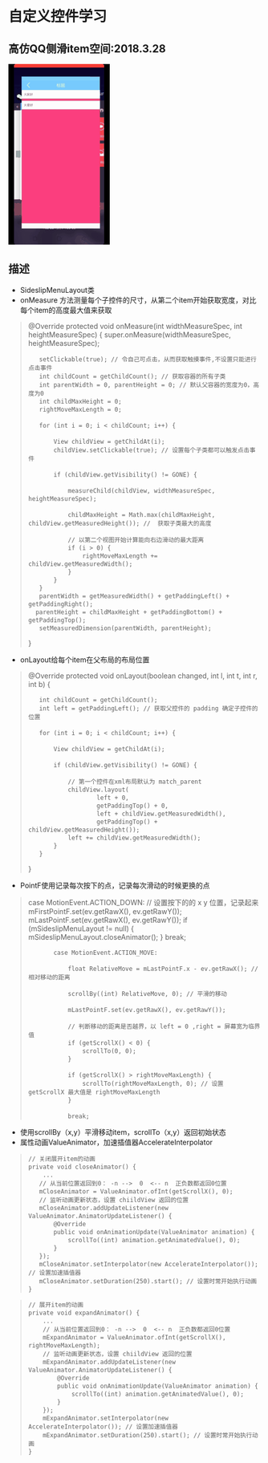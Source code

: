 自定义控件学习
======
## 高仿QQ侧滑item空间:2018.3.28
 ![](art/SideslipMenuLayout.gif)
## 描述

- SideslipMenuLayout类
- onMeasure 方法测量每个子控件的尺寸，从第二个item开始获取宽度，对比每个item的高度最大值来获取
>    @Override
>    protected void onMeasure(int widthMeasureSpec, int heightMeasureSpec) {
>        super.onMeasure(widthMeasureSpec, heightMeasureSpec);
>
>        setClickable(true); // 令自己可点击，从而获取触摸事件,不设置只能进行点击事件
>        int childCount = getChildCount(); // 获取容器的所有子类
>        int parentWidth = 0, parentHeight = 0; // 默认父容器的宽度为0，高度为0
>        int childMaxHeight = 0;
>        rightMoveMaxLength = 0;
>
>        for (int i = 0; i < childCount; i++) {
>
>            View childView = getChildAt(i);
>            childView.setClickable(true); // 设置每个子类都可以触发点击事件
>
>            if (childView.getVisibility() != GONE) {
>
>                measureChild(childView, widthMeasureSpec, heightMeasureSpec);
>
>                childMaxHeight = Math.max(childMaxHeight, childView.getMeasuredHeight()); //  获取子类最大的高度
>
>                // 以第二个视图开始计算能向右边滑动的最大距离
>                if (i > 0) {
>                    rightMoveMaxLength += childView.getMeasuredWidth();
>                }
>            }
>        }
>        parentWidth = getMeasuredWidth() + getPaddingLeft() + getPaddingRight();
>       parentHeight = childMaxHeight + getPaddingBottom() + getPaddingTop();
>        setMeasuredDimension(parentWidth, parentHeight);
>    }
- onLayout给每个item在父布局的布局位置
>    @Override
>    protected void onLayout(boolean changed, int l, int t, int r, int b) {
>
>        int childCount = getChildCount();
>        int left = getPaddingLeft(); // 获取父控件的 padding 确定子控件的位置
>
>        for (int i = 0; i < childCount; i++) {
>
>            View childView = getChildAt(i);
>
>            if (childView.getVisibility() != GONE) {
>
>                // 第一个控件在xml布局默认为 match_parent
>                childView.layout(
>                        left + 0,
>                        getPaddingTop() + 0,
>                        left + childView.getMeasuredWidth(),
>                        getPaddingTop() + childView.getMeasuredHeight());
>                left += childView.getMeasuredWidth();
>            }
>        }
>    }
- PointF使用记录每次按下的点，记录每次滑动的时候更换的点
> case MotionEvent.ACTION_DOWN:
>                // 设置按下的的 x y 位置，记录起来
>                mFirstPointF.set(ev.getRawX(), ev.getRawY());
>                mLastPointF.set(ev.getRawX(), ev.getRawY());
>                if (mSideslipMenuLayout != null) {
>                    mSideslipMenuLayout.closeAnimator();
>                }
>                break;
>
>            case MotionEvent.ACTION_MOVE:
>
>                float RelativeMove = mLastPointF.x - ev.getRawX(); // 相对移动的距离
>
>                scrollBy((int) RelativeMove, 0); // 平滑的移动
>
>                mLastPointF.set(ev.getRawX(), ev.getRawY());
>
>                // 判断移动的距离是否越界，以 left = 0 ,right = 屏幕宽为临界值
>                if (getScrollX() < 0) {
>                    scrollTo(0, 0);
>                }
>
>                if (getScrollX() > rightMoveMaxLength) {
>                    scrollTo(rightMoveMaxLength, 0); // 设置 getScrollX 最大值是 rightMoveMaxLength
>                }
>
>                break;

- 使用scrollBy（x,y）平滑移动item，scrollTo（x,y）返回初始状态
- 属性动画ValueAnimator，加速插值器AccelerateInterpolator
>     // 关闭展开item的动画
>     private void closeAnimator() {
>         ...
>        // 从当前位置返回到0： -n -->  0  <-- n  正负数都返回0位置
>        mCloseAnimator = ValueAnimator.ofInt(getScrollX(), 0);
>        // 监听动画更新状态，设置 chiildView 返回的位置
>        mCloseAnimator.addUpdateListener(new ValueAnimator.AnimatorUpdateListener() {
>            @Override
>            public void onAnimationUpdate(ValueAnimator animation) {
>                scrollTo((int) animation.getAnimatedValue(), 0);
>            }
>        });
>        mCloseAnimator.setInterpolator(new AccelerateInterpolator()); // 设置加速插值器
>        mCloseAnimator.setDuration(250).start(); // 设置时常开始执行动画
>     }

>     // 展开item的动画
>     private void expandAnimator() {
>         ...
>         // 从当前位置返回到0： -n -->  0  <-- n  正负数都返回0位置
>         mExpandAnimator = ValueAnimator.ofInt(getScrollX(), rightMoveMaxLength);
>         // 监听动画更新状态，设置 chiildView 返回的位置
>         mExpandAnimator.addUpdateListener(new ValueAnimator.AnimatorUpdateListener() {
>             @Override
>             public void onAnimationUpdate(ValueAnimator animation) {
>                 scrollTo((int) animation.getAnimatedValue(), 0);
>             }
>         });
>         mExpandAnimator.setInterpolator(new AccelerateInterpolator()); // 设置加速插值器
>         mExpandAnimator.setDuration(250).start(); // 设置时常开始执行动画
>     }














